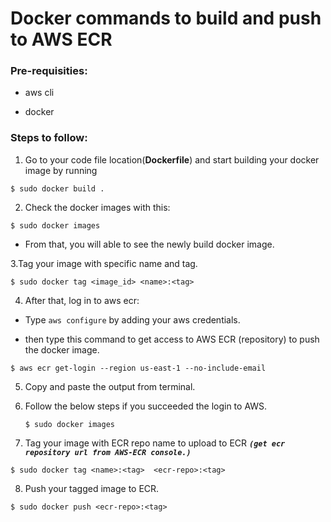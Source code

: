# Docker commands to build and push to AWS ECR

### Pre-requisities:

- aws cli 

- docker

  

### Steps to follow:

1. Go to your code file location(**Dockerfile**) and start building your docker image by running 

```
$ sudo docker build .
```



2. Check the docker images with this:

```
$ sudo docker images 
```

- From that, you will able to see the newly build docker image.


3.Tag your image with specific name and tag.

```
$ sudo docker tag <image_id> <name>:<tag>
```



4. After that, log in to aws ecr: 

* Type `aws configure` by adding your aws credentials.

* then type this command to get access to AWS ECR (repository) to push the docker image.

```
$ aws ecr get-login --region us-east-1 --no-include-email
```

5. Copy and paste the output from terminal.

6. Follow the below steps if you succeeded the login to AWS.

   `$ sudo docker images`

7. Tag your image with ECR repo name to upload to ECR ***`(get ecr repository url from AWS-ECR console.)`***

```
$ sudo docker tag <name>:<tag>  <ecr-repo>:<tag>
```

8. Push your tagged image to ECR.

```
$ sudo docker push <ecr-repo>:<tag>
```

